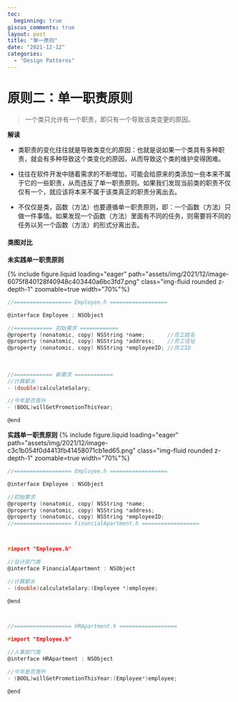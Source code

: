 ```yaml
---
toc:
  beginning: true
giscus_comments: true
layout: post
title: "单一原则"
date: "2021-12-12"
categories: 
  - "Design Patterns"
---
```



# 原则二：单一职责原则

> 一个类只允许有一个职责，即只有一个导致该类变更的原因。

**解读**

- 类职责的变化往往就是导致类变化的原因：也就是说如果一个类具有多种职责，就会有多种导致这个类变化的原因，从而导致这个类的维护变得困难。

- 往往在软件开发中随着需求的不断增加，可能会给原来的类添加一些本来不属于它的一些职责，从而违反了单一职责原则。如果我们发现当前类的职责不仅仅有一个，就应该将本来不属于该类真正的职责分离出去。

- 不仅仅是类，函数（方法）也要遵循单一职责原则，即：一个函数（方法）只做一件事情。如果发现一个函数（方法）里面有不同的任务，则需要将不同的任务以另一个函数（方法）的形式分离出去。

#### 类图对比
**未实践单一职责原则**

{% include figure.liquid loading="eager" path="assets/img/2021/12/image-6075f840128f40948c403440a6bc3fd7.png" class="img-fluid rounded z-depth-1" zoomable=true width="70%"%}

```c
//================== Employee.h ==================

@interface Employee : NSObject

//============ 初始需求 ============
@property (nonatomic, copy) NSString *name;       //员工姓名
@property (nonatomic, copy) NSString *address;    //员工住址
@property (nonatomic, copy) NSString *employeeID; //员工ID
 
 
 
//============ 新需求 ============
//计算薪水
- (double)calculateSalary;

//今年是否晋升
- (BOOL)willGetPromotionThisYear;

@end
```


**实践单一职责原则**
{% include figure.liquid loading="eager" path="assets/img/2021/12/image-c3c1b054f0d4413fb41458071cb1ed65.png" class="img-fluid rounded z-depth-1" zoomable=true width="70%"%}
```c
//================== Employee.h ==================

@interface Employee : NSObject

//初始需求
@property (nonatomic, copy) NSString *name;
@property (nonatomic, copy) NSString *address;
@property (nonatomic, copy) NSString *employeeID;
//================== FinancialApartment.h ==================



#import "Employee.h"

//会计部门类
@interface FinancialApartment : NSObject

//计算薪水
- (double)calculateSalary:(Employee *)employee;

@end



//================== HRApartment.h ==================

#import "Employee.h"

//人事部门类
@interface HRApartment : NSObject

//今年是否晋升
- (BOOL)willGetPromotionThisYear:(Employee*)employee;

@end
```

